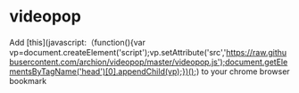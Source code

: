 videopop
========
Add [this](javascript:（function(){var vp=document.createElement('script');vp.setAttribute('src','https://raw.githubusercontent.com/archion/videopop/master/videopop.js');document.getElementsByTagName('head')[0].appendChild(vp);})();) to your chrome browser bookmark
